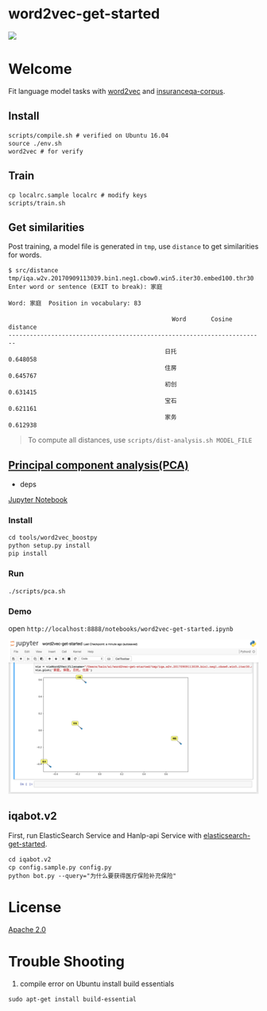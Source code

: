 # word2vec-get-started
![](https://camo.githubusercontent.com/ae91a5698ad80d3fe8e0eb5a4c6ee7170e088a7d/687474703a2f2f37786b6571692e636f6d312e7a302e676c622e636c6f7564646e2e636f6d2f61692f53637265656e25323053686f74253230323031372d30342d30342532306174253230382e32302e3437253230504d2e706e67)

# Welcome
Fit language model tasks with [word2vec](https://code.google.com/archive/p/word2vec) and [insuranceqa-corpus](https://github.com/Samurais/insuranceqa-corpus-zh).


## Install
```
scripts/compile.sh # verified on Ubuntu 16.04
source ./env.sh
word2vec # for verify
```

## Train
```
cp localrc.sample localrc # modify keys
scripts/train.sh
```

## Get similarities
Post training, a model file is generated in ```tmp```, use ```distance``` to get similarities for words.

```
$ src/distance tmp/iqa.w2v.20170909113039.bin1.neg1.cbow0.win5.iter30.embed100.thr30
Enter word or sentence (EXIT to break): 家庭

Word: 家庭  Position in vocabulary: 83

                                              Word       Cosine distance
------------------------------------------------------------------------
                                            日托                0.648058
                                            住房                0.645767
                                            初创                0.631415
                                            宝石                0.621161
                                            家务                0.612938              
```

> To compute all distances, use ```scripts/dist-analysis.sh MODEL_FILE```

## [Principal component analysis(PCA)](https://en.wikipedia.org/wiki/Principal_component_analysis)

* deps

[Jupyter Notebook](http://jupyter-notebook.readthedocs.io/en/latest/notebook.html)

### Install
```
cd tools/word2vec_boostpy
python setup.py install
pip install 
```

### Run
```
./scripts/pca.sh
```

### Demo
open ```http://localhost:8888/notebooks/word2vec-get-started.ipynb```

![](./assets/1.png)

## iqabot.v2
First, run ElasticSearch Service and Hanlp-api Service with [elasticsearch-get-started](https://github.com/Samurais/elasticsearch-get-started).

```
cd iqabot.v2
cp config.sample.py config.py
python bot.py --query="为什么要获得医疗保险补充保险"
```

# License
[Apache 2.0](./LICENSE)

# Trouble Shooting

1. compile error on Ubuntu
install build essentials
```
sudo apt-get install build-essential
```